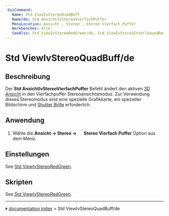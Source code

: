 ```yaml
---
 GuiCommand:
   Name: Std ViewIvStereoQuadBuff
   Name/de: Std AnsichtIvStereoVierfachPuffer
   MenuLocation: Ansicht , Stereo , Stereo Vierfach Puffer
   Workbenches: Alle
   SeeAlso: Std_ViewIvStereoRedGreen/de, Std_ViewIvStereoInterleavedRows/de, Std_ViewIvStereoInterleavedColumns/de, Std_ViewIvStereoOff/de
---
```


# Std ViewIvStereoQuadBuff/de



## Beschreibung

Der **Std AnsichtIvStereoVierfachPuffer** Befehl ändert den aktiven [3D Ansicht](3D_view/de.md) in den Vierfachpuffer Stereoansichtsmodus. Zur Verwendung dieses Stereomodus sind eine spezielle Grafikkarte, ein spezieller Bildschirm und [Shutter Brille](https://en.wikipedia.org/wiki/Active_shutter_3D_system) erforderlich.



## Anwendung

1.  Wähle die **Ansicht → Stereo → <img src="images/Std_ViewIvStereoQuadBuff.svg" width=16px> Stereo Vierfach Puffer** Option aus dem Menü.



## Einstellungen

See [Std ViewIvStereoRedGreen](Std_ViewIvStereoRedGreen#Preferences.md).



## Skripten

See [Std ViewIvStereoRedGreen](Std_ViewIvStereoRedGreen#Scripting.md).



---
⏵ [documentation index](../README.md) > Std ViewIvStereoQuadBuff/de
